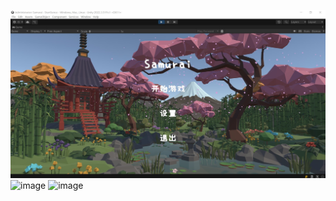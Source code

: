 ![image](https://github.com/Xitree/Samurai/blob/master/combat.jpg)
![image](https://github.com/Xitree/Samurai/blob/master/combat2.jpg)
![image](https://github.com/Xitree/Samurai/blob/master/combat3.jpg)
